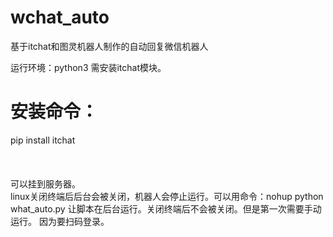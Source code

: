 # wchat_auto
基于itchat和图灵机器人制作的自动回复微信机器人

运行环境：python3
需安装itchat模块。<br>

安装命令：
==
  pip install itchat<br><br><br><br>
可以挂到服务器。<br>
linux关闭终端后后台会被关闭，机器人会停止运行。可以用命令：nohup python what_auto.py 让脚本在后台运行。关闭终端后不会被关闭。但是第一次需要手动运行。
因为要扫码登录。
